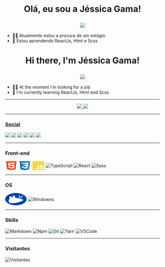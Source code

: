 <!-- Links -->
<!-- https://dev.to/envoy_/150-badges-for-github-pnk -->
<!-- https://devicon.dev/ -->

<!--  Sobre mim Português -->
# <p align="center">Olá, eu sou a Jéssica Gama!</p>
<p align="center">
  <a href="https://github.com/KeyCuevasMelgarejo/KeyCuevasMelgarejo"><img src="https://readme-typing-svg.herokuapp.com?size=16&center=true&vCenter=true&width=700&lines=Graduanda+em+Ciência+da+Computação+pela+UFMS;Desenvolvedora+Trainee+Front-end+na+Gestor+Food/MT"></a>
</p>

- :woman_technologist: Atualmente estou a procura de um estágio
- :pencil: Estou aprendendo ReactJs, Html e Scss
<!-- - :pushpin: Curiosidades: Eu amo assistir filmes e séries no meu tempo livre -->


<!--  Sobre mim Inglês -->
# <p align="center">Hi there, I'm Jéssica Gama!</p>
<p align="center">
  <a href="https://github.com/KeyCuevasMelgarejo/KeyCuevasMelgarejo"><img src="https://readme-typing-svg.herokuapp.com?size=16&center=true&vCenter=true&width=700&lines=Undergraduate+in+Computer+Science+at+UFMS;Developer+Trainee+Front-end+at+Gestor+Food/MT"></a>
</p>

- :woman_technologist: At the moment i'm looking for a job
- :memo: I'm currently learning ReactJs, Html and Scss
<!-- - :pushpin: Fun fact: I love watching movies and series in my spare time -->
 
<!------ Dados Github ------>
<hr>
 <p align="center"></p>
<div align="center">
  <a href="https://github.com/jeszgama">
  <img height="175em" src="https://github-readme-stats.vercel.app/api?username=jeszgama&show_icons=true&include_all_commits=true&count_private=true"/>
  <img height="175em" src="https://github-readme-stats.vercel.app/api/top-langs/?username=jeszgama&layout=compact&langs_count=7"/>
</div>
  <hr>
<!-- Contatos  -->
  <h3> Social </h3>
  <div>    
  <a href = "mailto:jessicagama9827@gmail.com"><img src="https://img.shields.io/badge/-Gmail-%23333?style=for-the-badge&logo=gmail&logoColor=white" target="_blank"></a>
  <a href="https://discord.gg/WMJVB59K" target="_blank"><img src="https://img.shields.io/badge/Discord-7289DA?style=for-the-badge&logo=discord&logoColor=white"        target="_blank"></a> 
  <a href="https://www.linkedin.com/in/jéssica-oliveira-da-gama-a94b0a156/" target="_blank"><img src="https://img.shields.io/badge/-LinkedIn-%230077B5?style=for-the-badge&logo=linkedin&logoColor=white" target="_blank"></a>
    <a href="https://www.twitch.tv/jeszgama" target="_blank"><img src="https://img.shields.io/badge/Twitch-9146FF?style=for-the-badge&logo=twitch&logoColor=white" target="_blank"></a>
  <a href="https://instagram.com/jeszgama" target="_blank"><img src="https://img.shields.io/badge/-Instagram-%23E4405F?style=for-the-badge&logo=instagram&logoColor=white" target="_blank"></a>
    <a href="https://www.youtube.com/channel/UCUhLs7_lKDsPFPk2VlU-mzw" target="_blank"><img src="https://img.shields.io/badge/YouTube-FF0000?style=for-the-badge&logo=youtube&logoColor=white" target="_blank"></a>
                                                                                     
 <hr>
<!------ Linguagens ------>
  
  <h3> Front-end </h3>
  <img align="center" alt="HTML" height="30" width="40" src="https://raw.githubusercontent.com/devicons/devicon/master/icons/html5/html5-original.svg">
  <img align="center" alt="CSS" height="30" width="40" src="https://raw.githubusercontent.com/devicons/devicon/master/icons/css3/css3-original.svg">  
  <img align="center" alt="JavaScript" height="30" width="40" src="https://raw.githubusercontent.com/devicons/devicon/master/icons/javascript/javascript-plain.svg">
  <img align="center" alt="TypeScript" height="30" width="40" src="https://cdn.jsdelivr.net/gh/devicons/devicon/icons/typescript/typescript-original.svg">
  <img align="center" alt="React" height="30" width="40" src="https://cdn.jsdelivr.net/gh/devicons/devicon/icons/react/react-original.svg">
  <img align="center" alt="Sass" height="30" width="40" src="https://cdn.jsdelivr.net/gh/devicons/devicon/icons/sass/sass-original.svg">
  
  <hr>
    
   <h3> OS </h3> 
   <img align="center" alt="Ubuntu" height="40" width="70" src="https://github.com/jeszgama/jeszgama/blob/main/xubuntu_icon.svg">
   <img align="center" alt="Windowns" height="40" width="70" src="https://cdn.jsdelivr.net/gh/devicons/devicon/icons/windows8/windows8-original.svg">
   <hr>
    
   <h3> Skills </h3> 
   <img align="center" alt="Markdown" height="35" width="80" src="https://cdn.jsdelivr.net/gh/devicons/devicon/icons/markdown/markdown-original.svg">
   <img align="center" alt="Npm" height="35" width="80" src="https://cdn.jsdelivr.net/gh/devicons/devicon/icons/npm/npm-original-wordmark.svg">
   <img align="center" alt="Git" height="35" width="80" src="https://cdn.jsdelivr.net/gh/devicons/devicon/icons/git/git-plain-wordmark.svg" />
<!--    <img align="center" alt="NodeJS" height="50" width="80" src="https://cdn.jsdelivr.net/gh/devicons/devicon/icons/nodejs/nodejs-original-wordmark.svg"> -->
   <img align="center" alt="Yarn" height="45" width="80" src="https://cdn.jsdelivr.net/gh/devicons/devicon/icons/yarn/yarn-original-wordmark.svg">
   <img align="center" alt="VSCode" height="40" width="60" src="https://cdn.jsdelivr.net/gh/devicons/devicon/icons/vscode/vscode-original-wordmark.svg">
<!--    <img align="center" alt="Figma" height="35" width="70" src="https://cdn.jsdelivr.net/gh/devicons/devicon/icons/figma/figma-original.svg" /> -->
    
   <hr>
  <!-- Contador de visitas -->
  
  <h3> Visitantes </h3>  
  <div>
    <img align="center" alt="Visitantes" height="30" width="150" src="https://komarev.com/ghpvc/?username=jeszgama&color=blue" alt="jeszgama" /> <br>
  </div>  
    
<!-- COMENTARIOS -->
<!-- ## Now Playing


[![Spotify](https://novatorem-envoy-vc.vercel.app/api/spotify)](https://open.spotify.com/user/21loxmthgzcqzuaxvbx32t3sq) -->
<!------ Cobra ------>
<!-- ![Snake animation](https://github.com/jeszgama/jeszgama/blob/output/github-contribution-grid-snake.svg)
<p align="end">
<!-- <img src="https://visitor-badge.laobi.icu/badge?page_id=jeszgama" alt="visitor badge"></img>
</p> -->
